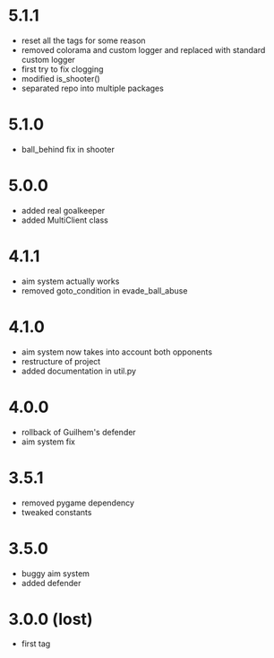 # 5.1.1
- reset all the tags for some reason
- removed colorama and custom logger and replaced with standard custom logger
- first try to fix clogging
- modified is_shooter()
- separated repo into multiple packages

# 5.1.0
- ball_behind fix in shooter

# 5.0.0
- added real goalkeeper
- added MultiClient class

# 4.1.1
- aim system actually works
- removed goto_condition in evade_ball_abuse

# 4.1.0
- aim system now takes into account both opponents
- restructure of project
- added documentation in util.py

# 4.0.0
- rollback of Guilhem's defender
- aim system fix

# 3.5.1
- removed pygame dependency
- tweaked constants

# 3.5.0
- buggy aim system
- added defender

# 3.0.0 (lost)
- first tag